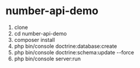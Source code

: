 # number-api-demo

1. clone
2. cd number-api-demo
3. composer install
4. php bin/console doctrine:database:create
5. php bin/console doctrine:schema:update --force
6. php bin/console server:run
